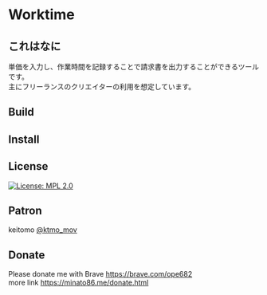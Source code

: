 # Worktime

## これはなに

単価を入力し、作業時間を記録することで請求書を出力することができるツールです。      
主にフリーランスのクリエイターの利用を想定しています。

## Build

## Install

## License

[![License: MPL 2.0](https://img.shields.io/badge/License-MPL%202.0-brightgreen.svg)](https://opensource.org/licenses/MPL-2.0)

## Patron

keitomo [@ktmo_mov](https://twitter.com/ktmo_mov)

## Donate

Please donate me with Brave https://brave.com/ope682        
more link https://minato86.me/donate.html